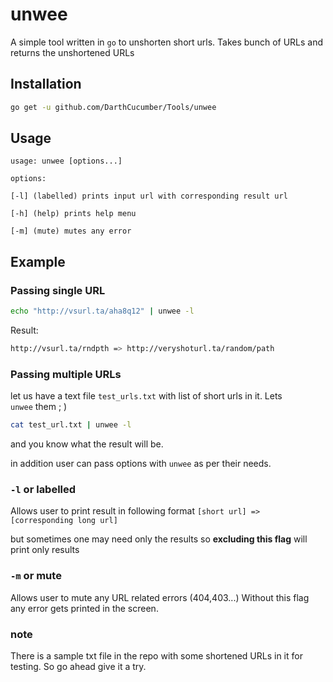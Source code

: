 # unwee

A simple tool written in `go` to unshorten short urls.
Takes bunch of URLs and returns the unshortened URLs

## Installation

```bash
go get -u github.com/DarthCucumber/Tools/unwee
```

## Usage

```
usage: unwee [options...]

options:

[-l] (labelled) prints input url with corresponding result url

[-h] (help) prints help menu

[-m] (mute) mutes any error

```

## Example

### Passing single URL
```bash
echo "http://vsurl.ta/aha8q12" | unwee -l
```
Result:
```bash
http://vsurl.ta/rndpth => http://veryshoturl.ta/random/path
```

### Passing multiple URLs
let us have a text file `test_urls.txt` with list of short urls in it. Lets 					
`unwee` them ; )
```bash
cat test_url.txt | unwee -l
```
and you know what the result will be.

in addition user can pass options with `unwee` as per their needs.

### `-l` or labelled   

Allows user to print result in following format 
`[short url] => [corresponding long url]`

but sometimes one may need only the results so **excluding this flag** will print only results

### `-m` or mute   

Allows user to mute any URL related errors (404,403...)
Without this flag any error gets printed in the screen.

### note
There is a sample txt file in the repo with some shortened URLs in it for testing. So go ahead give it a try.
